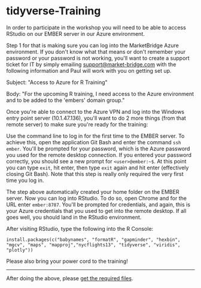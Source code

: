 # tidyverse-Training

In order to participate in the workshop you will need to be able to access RStudio on our EMBER server in our Azure environment.

Step 1 for that is making sure you can log into the MarketBridge Azure environment. If you don't know what that means or don't remember your password or your password is not working, you'll want to create a support ticket for IT by simply emailing support@market-bridge.com with the following information and Paul will work with you on getting set up.

Subject: "Access to Azure for R Training"

Body: "For the upcoming R training, I need access to the Azure environment and to be added to the 'embers' domain group."

Once you're able to connect to the Azure VPN and log into the Windows entry point server (10.1.47.136), you'll want to do 2 more things (from that remote server) to make sure you're ready for the training:

Use the command line to log in for the first time to the EMBER server. To achieve this, open the application Git Bash and enter the command `ssh ember`. You'll be prompted for your password, which is the Azure password you used for the remote desktop connection. If you entered your password correctly, you should see a new prompt for `<user>@ember:~$`. At this point you can type `exit`, hit enter, then type `exit` again and hit enter (effectively closing Git Bash). Note that this step is really only required the very first time you log in.

The step above automatically created your home folder on the EMBER server. Now you can log into RStudio. To do so, open Chrome and for the URL enter `ember:8787`. You'll be prompted for credentials, and again, this is your Azure credentials that you used to get into the remote desktop. If all goes well, you should land in the RStudio environment.

After visiting RStudio, type the following into the R Console:

```
install.packages(c("babynames", "formatR", "gapminder", "hexbin", "mgcv", "maps", "mapproj","nycflights13", "tidyverse", "viridis", "plotly"))
```

Please also bring your power cord to the training!

---

After doing the above, please [get the required files](https://github.com/MarketBridge/tidyverse-Training/blob/main/getting-course-files.md).
